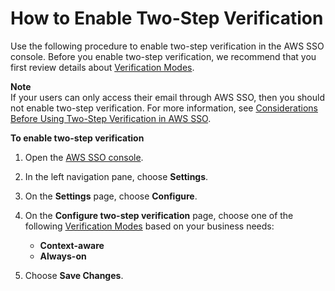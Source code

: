 # How to Enable Two\-Step Verification<a name="how-to-enable-two-step"></a>

Use the following procedure to enable two\-step verification in the AWS SSO console\. Before you enable two\-step verification, we recommend that you first review details about [Verification Modes](enable-two-step-verification.md#two-step-modes)\.

**Note**  
If your users can only access their email through AWS SSO, then you should not enable two\-step verification\. For more information, see [Considerations Before Using Two\-Step Verification in AWS SSO](enable-two-step-verification.md#two-step-considerations)\.

**To enable two\-step verification**

1. Open the [AWS SSO console](https://console.aws.amazon.com/singlesignon)\.

1. In the left navigation pane, choose **Settings**\.

1. On the **Settings** page, choose **Configure**\.

1. On the **Configure two\-step verification** page, choose one of the following [Verification Modes](enable-two-step-verification.md#two-step-modes) based on your business needs:
   + **Context\-aware**
   + **Always\-on**

1. Choose **Save Changes**\.
